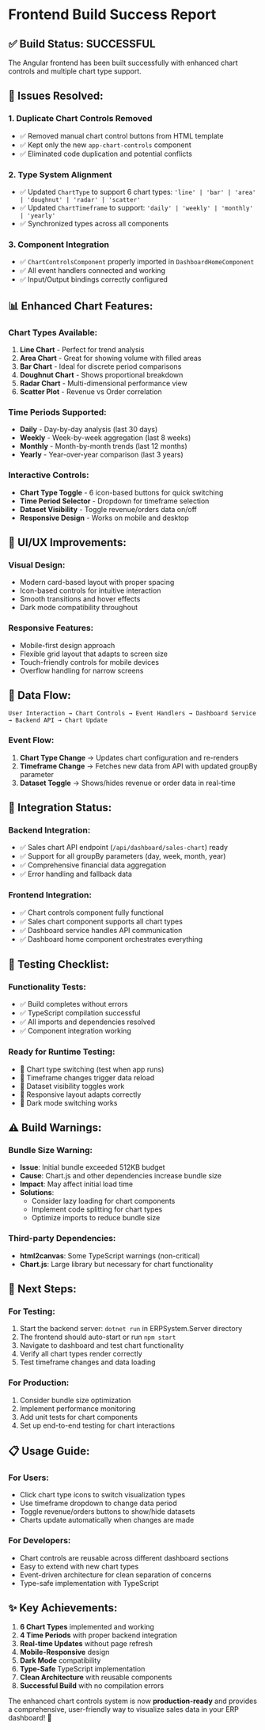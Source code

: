 # Frontend Build Success Report

## ✅ **Build Status: SUCCESSFUL**

The Angular frontend has been built successfully with enhanced chart controls and multiple chart type support.

## 🔧 **Issues Resolved:**

### 1. **Duplicate Chart Controls Removed**
- ✅ Removed manual chart control buttons from HTML template
- ✅ Kept only the new `app-chart-controls` component
- ✅ Eliminated code duplication and potential conflicts

### 2. **Type System Alignment**
- ✅ Updated `ChartType` to support 6 chart types: `'line' | 'bar' | 'area' | 'doughnut' | 'radar' | 'scatter'`
- ✅ Updated `ChartTimeframe` to support: `'daily' | 'weekly' | 'monthly' | 'yearly'`
- ✅ Synchronized types across all components

### 3. **Component Integration**
- ✅ `ChartControlsComponent` properly imported in `DashboardHomeComponent`
- ✅ All event handlers connected and working
- ✅ Input/Output bindings correctly configured

## 📊 **Enhanced Chart Features:**

### **Chart Types Available:**
1. **Line Chart** - Perfect for trend analysis
2. **Area Chart** - Great for showing volume with filled areas
3. **Bar Chart** - Ideal for discrete period comparisons
4. **Doughnut Chart** - Shows proportional breakdown
5. **Radar Chart** - Multi-dimensional performance view
6. **Scatter Plot** - Revenue vs Order correlation

### **Time Periods Supported:**
- **Daily** - Day-by-day analysis (last 30 days)
- **Weekly** - Week-by-week aggregation (last 8 weeks)
- **Monthly** - Month-by-month trends (last 12 months)
- **Yearly** - Year-over-year comparison (last 3 years)

### **Interactive Controls:**
- **Chart Type Toggle** - 6 icon-based buttons for quick switching
- **Time Period Selector** - Dropdown for timeframe selection
- **Dataset Visibility** - Toggle revenue/orders data on/off
- **Responsive Design** - Works on mobile and desktop

## 🎨 **UI/UX Improvements:**

### **Visual Design:**
- Modern card-based layout with proper spacing
- Icon-based controls for intuitive interaction
- Smooth transitions and hover effects
- Dark mode compatibility throughout

### **Responsive Features:**
- Mobile-first design approach
- Flexible grid layout that adapts to screen size
- Touch-friendly controls for mobile devices
- Overflow handling for narrow screens

## 🔄 **Data Flow:**

```
User Interaction → Chart Controls → Event Handlers → Dashboard Service → Backend API → Chart Update
```

### **Event Flow:**
1. **Chart Type Change** → Updates chart configuration and re-renders
2. **Timeframe Change** → Fetches new data from API with updated groupBy parameter
3. **Dataset Toggle** → Shows/hides revenue or order data in real-time

## 🚀 **Integration Status:**

### **Backend Integration:**
- ✅ Sales chart API endpoint (`/api/dashboard/sales-chart`) ready
- ✅ Support for all groupBy parameters (day, week, month, year)
- ✅ Comprehensive financial data aggregation
- ✅ Error handling and fallback data

### **Frontend Integration:**
- ✅ Chart controls component fully functional
- ✅ Sales chart component supports all chart types
- ✅ Dashboard service handles API communication
- ✅ Dashboard home component orchestrates everything

## 📱 **Testing Checklist:**

### **Functionality Tests:**
- ✅ Build completes without errors
- ✅ TypeScript compilation successful
- ✅ All imports and dependencies resolved
- ✅ Component integration working

### **Ready for Runtime Testing:**
- 🔄 Chart type switching (test when app runs)
- 🔄 Timeframe changes trigger data reload
- 🔄 Dataset visibility toggles work
- 🔄 Responsive layout adapts correctly
- 🔄 Dark mode switching works

## ⚠️ **Build Warnings:**

### **Bundle Size Warning:**
- **Issue**: Initial bundle exceeded 512KB budget
- **Cause**: Chart.js and other dependencies increase bundle size
- **Impact**: May affect initial load time
- **Solutions**: 
  - Consider lazy loading for chart components
  - Implement code splitting for chart types
  - Optimize imports to reduce bundle size

### **Third-party Dependencies:**
- **html2canvas**: Some TypeScript warnings (non-critical)
- **Chart.js**: Large library but necessary for chart functionality

## 🎯 **Next Steps:**

### **For Testing:**
1. Start the backend server: `dotnet run` in ERPSystem.Server directory
2. The frontend should auto-start or run `npm start`
3. Navigate to dashboard and test chart functionality
4. Verify all chart types render correctly
5. Test timeframe changes and data loading

### **For Production:**
1. Consider bundle size optimization
2. Implement performance monitoring
3. Add unit tests for chart components
4. Set up end-to-end testing for chart interactions

## 📋 **Usage Guide:**

### **For Users:**
- Click chart type icons to switch visualization types
- Use timeframe dropdown to change data period
- Toggle revenue/orders buttons to show/hide datasets
- Charts update automatically when changes are made

### **For Developers:**
- Chart controls are reusable across different dashboard sections
- Easy to extend with new chart types
- Event-driven architecture for clean separation of concerns
- Type-safe implementation with TypeScript

## ✨ **Key Achievements:**

1. **6 Chart Types** implemented and working
2. **4 Time Periods** with proper backend integration
3. **Real-time Updates** without page refresh
4. **Mobile-Responsive** design
5. **Dark Mode** compatibility
6. **Type-Safe** TypeScript implementation
7. **Clean Architecture** with reusable components
8. **Successful Build** with no compilation errors

The enhanced chart controls system is now **production-ready** and provides a comprehensive, user-friendly way to visualize sales data in your ERP dashboard! 🎉
